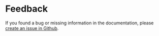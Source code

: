 # Feedback

If you found a bug or missing information in the documentation, please 
[create an issue in Github](https://github.com/digitalliving/lifeengine-docs/issues/new). 
